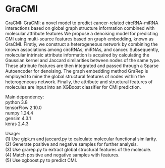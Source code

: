 # GraCMI  

GraCMI: GraCMI: a novel model to predict cancer-related circRNA-miRNA interactions based on global graph structure information combined with molecular attribute features
We propose a denoising model for predicting CMI using multi-source features based on graph embedding, known as GraCMI. Firstly, we construct a heterogeneous network by combining the known associations among circRNAs, miRNAs, and cancer. Subsequently, molecular intrinsic attribute information is acquired by calculating the Gaussian kernel and Jaccard similarities between nodes of the same type. These attribute features are then integrated and passed through a Sparse Autoencoder for denoising. The graph embedding method GraRep is employed to mine the global structural features of nodes within the heterogeneous network. Finally, the attribute and structural features of molecules are input into an XGBoost classifier for CMI prediction.

Main dependency:  
python 3.8  
tensorFlow 2.10.0  
numpy 1.24.4  
gensim 4.3.1  
keras 2.4.3  

Usage:  
(1) Use gipk.m and jaccard.py to calculate molecular functional similarity.  
(2) Generate positive and negative samples for further analysis.  
(3) Use grarep.py to extract global structural features of the molecule.  
(4) Match positive and negative samples with features.  
(5) Use xgboost.py to predict CMI.  
